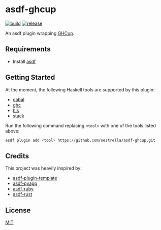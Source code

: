 # asdf-ghcup

[![build](https://github.com/sestrella/asdf-ghcup/actions/workflows/build.yml/badge.svg)](https://github.com/sestrella/asdf-ghcup/actions/workflows/build.yml)
[![release](https://github.com/sestrella/asdf-ghcup/actions/workflows/release.yml/badge.svg)](https://github.com/sestrella/asdf-ghcup/actions/workflows/release.yml)

An asdf plugin wrapping [GHCup](https://www.haskell.org/ghcup).

## Requirements

- Install [asdf](https://github.com/asdf-vm/asdf)

## Getting Started

At the moment, the following Haskell tools are supported by this plugin:

- [cabal](https://www.haskell.org/cabal)
- [ghc](https://www.haskell.org/ghc)
- [hls](https://github.com/haskell/haskell-language-server)
- [stack](https://docs.haskellstack.org/en/stable/README)

Run the following command replacing `<tool>` with one of the tools listed
above:

```sh
asdf plugin add <tool> https://github.com/sestrella/asdf-ghcup.git
```

## Credits

This project was heavily inspired by:

- [asdf-plugin-template](https://github.com/asdf-vm/asdf-plugin-template)
- [asdf-pyapp](https://github.com/amrox/asdf-pyapp)
- [asdf-ruby](https://github.com/asdf-vm/asdf-ruby)
- [asdf-rust](https://github.com/asdf-community/asdf-rust)

## License

[MIT](LICENSE)
